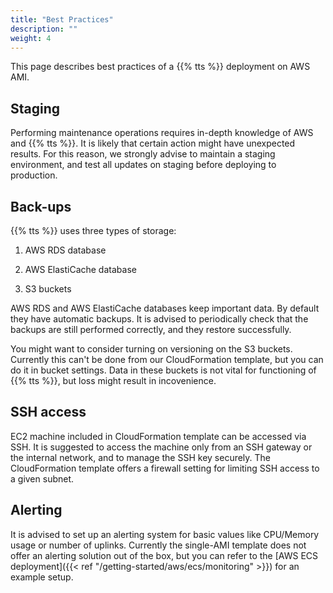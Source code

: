 ```yaml
---
title: "Best Practices"
description: ""
weight: 4
---
```


This page describes best practices of a {{% tts %}} deployment on AWS AMI.

## Staging

Performing maintenance operations requires in-depth knowledge of AWS and {{% tts %}}. It is likely that certain action might have unexpected results. For this reason, we strongly advise to maintain a staging environment, and test all updates on staging before deploying to production.

## Back-ups

{{% tts %}} uses three types of storage:

1. AWS RDS database

2. AWS ElastiCache database

3. S3 buckets

AWS RDS and AWS ElastiCache databases keep important data. By default they have automatic backups. It is advised to periodically check that the backups are still performed correctly, and they restore successfully.

You might want to consider turning on versioning on the S3 buckets. Currently this can't be done from our CloudFormation template, but you can do it in bucket settings. Data in these buckets is not vital for functioning of {{% tts %}}, but loss might result in incovenience.

## SSH access

EC2 machine included in CloudFormation template can be accessed via SSH. It is suggested to access the machine only from an SSH gateway or the internal network, and to manage the SSH key securely. The CloudFormation template offers a firewall setting for limiting SSH access to a given subnet.

## Alerting

It is advised to set up an alerting system for basic values like CPU/Memory usage or number of uplinks. Currently the single-AMI template does not offer an alerting solution out of the box, but you can refer to the [AWS ECS deployment]({{< ref "/getting-started/aws/ecs/monitoring" >}}) for an example setup.
